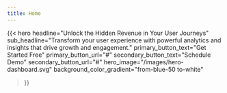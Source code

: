 ```yaml
---
title: Home
---
```


{{< hero 
    headline="Unlock the Hidden Revenue in Your User Journeys"
    sub_headline="Transform your user experience with powerful analytics and insights that drive growth and engagement."
    primary_button_text="Get Started Free"
    primary_button_url="#"
    secondary_button_text="Schedule Demo"
    secondary_button_url="#"
    hero_image="/images/hero-dashboard.svg"
    background_color_gradient="from-blue-50 to-white"
>}}

